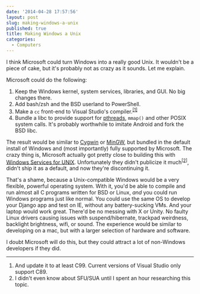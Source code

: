 ```yaml
---
date: '2014-04-28 17:57:56'
layout: post
slug: making-windows-a-unix
published: true
title: Making Windows a Unix
categories:
  - Computers
---
```


I think Microsoft could turn Windows into a really good Unix. It wouldn't be a piece of cake, but it's probably not as crazy as it sounds. Let me explain.

Microsoft could do the following:

1. Keep the Windows kernel, system services, libraries, and GUI. No big changes there.
1. Add bash/zsh and the BSD userland to PowerShell.
1. Make a `cc` front-end to Visual Studio's compiler.<sup>[\[1\]](#ref_1)</sup>
1. Bundle a libc to provide support for [pthreads](http://en.wikipedia.org/wiki/POSIX_Threads), `mmap()` and other POSIX system calls. It's probably worthwhile to imitate Android and fork the BSD libc.

The result would be similar to [Cygwin](http://www.cygwin.com/) or [MinGW](http://www.mingw.org/), but bundled in the default install of Windows and (most importantly) fully supported by Microsoft. The crazy thing is, Microsoft actually got pretty close to building this with [Windows Services for UNIX](http://en.wikipedia.org/wiki/Windows_Services_for_UNIX). Unfortunately they didn't publicize it much<sup>[\[2\]](#ref_2)</sup>, didn't ship it as a default, and now they're discontinuing it.

That's a shame, because a Unix-compatible Windows would be a very flexible, powerful operating system. With it, you'd be able to compile and run almost all C programs written for BSD or Linux, *and* you could run Windows programs just like normal. You could use the same OS to develop your Django app and test on IE, without any battery-sucking VMs. And your laptop would work great. There'd be no messing with X or Unity. No faulty Linux drivers causing issues with suspend/hibernate, trackpad weirdness, backlight brightness, wifi, or sound. The experience would be similar to developing on a mac, but with a larger selection of hardware and software.

I doubt Microsoft will do this, but they could attract a lot of non-Windows developers if they did.

---

1. <span id="ref_1"></span>And update it to at least C99. Current versions of Visual Studio only support C89.
1. <span id="ref_2"></span>I didn't even know about SFU/SUA until I spent an hour researching this topic.
